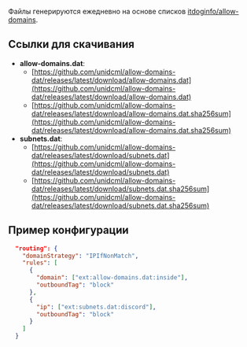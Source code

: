Файлы генерируются ежедневно на основе списков [itdoginfo/allow-domains](https://github.com/itdoginfo/allow-domains).

## Ссылки для скачивания

- **allow-domains.dat**: 
  - [https://github.com/unidcml/allow-domains-dat/releases/latest/download/allow-domains.dat](https://github.com/unidcml/allow-domains-dat/releases/latest/download/allow-domains.dat)
  - [https://github.com/unidcml/allow-domains-dat/releases/latest/download/allow-domains.dat.sha256sum](https://github.com/unidcml/allow-domains-dat/releases/latest/download/allow-domains.dat.sha256sum)
- **subnets.dat**:
  - [https://github.com/unidcml/allow-domains-dat/releases/latest/download/subnets.dat](https://github.com/unidcml/allow-domains-dat/releases/latest/download/subnets.dat)
  - [https://github.com/unidcml/allow-domains-dat/releases/latest/download/subnets.dat.sha256sum](https://github.com/unidcml/allow-domains-dat/releases/latest/download/subnets.dat.sha256sum)

## Пример конфигурации

```json
  "routing": {
    "domainStrategy": "IPIfNonMatch",
    "rules": [
      {
        "domain": ["ext:allow-domains.dat:inside"],
        "outboundTag": "block"
      },
      {
        "ip": ["ext:subnets.dat:discord"],
        "outboundTag": "block"
      }
    ]
  }
```
